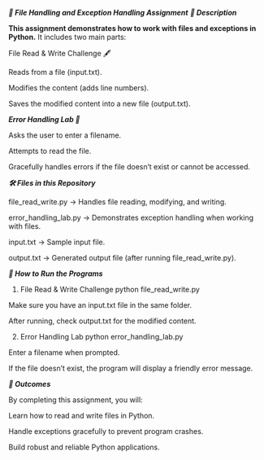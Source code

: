 *****📂 File Handling and Exception Handling Assignment*****
***📌 Description***

****This assignment demonstrates how to work with files and exceptions in Python.****
It includes two main parts:

File Read & Write Challenge 🖋️

Reads from a file (input.txt).

Modifies the content (adds line numbers).

Saves the modified content into a new file (output.txt).

***Error Handling Lab 🧪***

Asks the user to enter a filename.

Attempts to read the file.

Gracefully handles errors if the file doesn’t exist or cannot be accessed.

***🛠️ Files in this Repository***

file_read_write.py → Handles file reading, modifying, and writing.

error_handling_lab.py → Demonstrates exception handling when working with files.

input.txt → Sample input file.

output.txt → Generated output file (after running file_read_write.py).

***🚀 How to Run the Programs***
1. File Read & Write Challenge
python file_read_write.py


Make sure you have an input.txt file in the same folder.

After running, check output.txt for the modified content.

2. Error Handling Lab
python error_handling_lab.py


Enter a filename when prompted.

If the file doesn’t exist, the program will display a friendly error message.

***🎉 Outcomes***

By completing this assignment, you will:

Learn how to read and write files in Python.

Handle exceptions gracefully to prevent program crashes.

Build robust and reliable Python applications.
